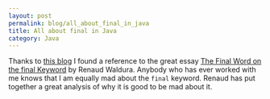 ```yaml
---
layout: post
permalink: blog/all_about_final_in_java
title: All about final in Java
category: Java
---
```


<p>
Thanks to <a href="http://farm.tucows.com/blog/_archives/2005/1/12/239016.html">this blog</a> I found a reference to the great essay <a href="http://renaud.waldura.com/doc/java/final-keyword.shtml">The Final Word on the final Keyword</a> by Renaud Waldura. Anybody who has ever worked with me knows that I am equally mad about the <code>final</code> keyword. Renaud has put together a great analysis of why it is good to be mad about it.

</p>
